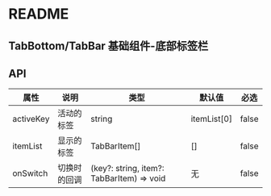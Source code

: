 # README
## TabBottom/TabBar 基础组件-底部标签栏
## API

属性 | 说明 | 类型 | 默认值 | 必选
----|-----|------|------|------
activeKey | 活动的标签 | string | itemList[0] | false
itemList | 显示的标签 | TabBarItem[] | [] | false
onSwitch | 切换时的回调 | (key?: string, item?: TabBarItem) => void | 无 | false
